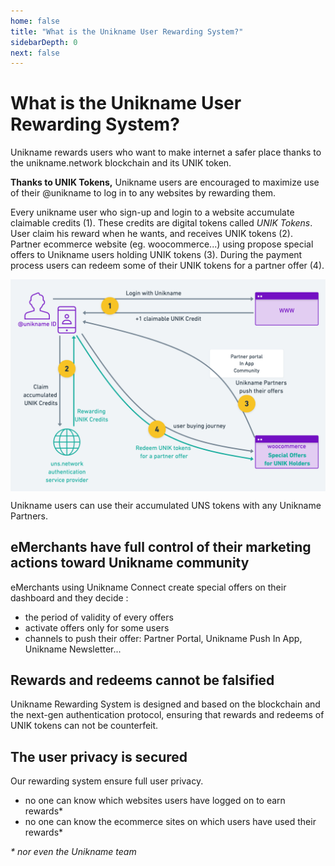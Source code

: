 ```yaml
---
home: false
title: "What is the Unikname User Rewarding System?"
sidebarDepth: 0
next: false
---
```


# What is the Unikname User Rewarding System?

<p class="focustext">
Unikname rewards users who want to make internet a safer place thanks to the unikname.network blockchain and its UNIK token.
</p>

**Thanks to UNIK Tokens,** Unikname users are encouraged to maximize use of their @unikname to log in to any websites by rewarding them. 

Every unikname user who sign-up and login to a website accumulate claimable credits (1). These credits are digital tokens called _UNIK Tokens_. User claim his reward when he wants, and receives UNIK tokens (2). Partner ecommerce website (eg. woocommerce...) using <brand name="UNC"/> propose special offers to Unikname users holding UNIK tokens (3). During the payment process users can redeem some of their UNIK tokens  for a partner offer (4). 

<img src="./unikname-user-rewarding-system.png" alt="unikname user rewarding system" style="width:640px; height:auto; display:block; margin-left:auto; margin-right:auto;">

Unikname users can use their accumulated UNS tokens with any Unikname Partners. 

## eMerchants have full control of their marketing actions toward Unikname community

eMerchants using Unikname Connect create special offers on their dashboard and they decide : 
* the period of validity of every offers
* activate offers only for some users
* channels to push their offer: Partner Portal, Unikname Push In App, Unikname Newsletter...

## Rewards and redeems cannot be falsified 

Unikname Rewarding System is designed and based on the <brand name="uns"/> blockchain and the next-gen authentication protocol, ensuring that rewards and redeems of UNIK tokens can not be counterfeit.

## The user privacy is secured

Our rewarding system ensure full user privacy. 

* no one can know which websites users have logged on to earn rewards*
* no one can know the ecommerce sites on which users have used their rewards*

_* nor even the Unikname team_
